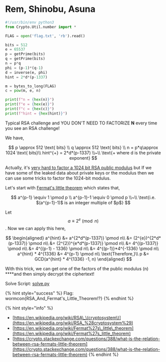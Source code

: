 # Rem, Shinobu, Asuna

```python
#!/usr/bin/env python3
from Crypto.Util.number import *

FLAG = open('flag.txt', 'rb').read()

bits = 512
e = 65537
p = getPrime(bits)
q = getPrime(bits)
n = p*q
phi = (p-1)*(q-1)
d = inverse(e, phi)
hint = 2*d*(p-1337)

m = bytes_to_long(FLAG)
c = pow(m, e, n)

print(f"n = {hex(n)}")
print(f"e = {hex(e)}")
print(f"c = {hex(c)}")
print(f"hint = {hex(hint)}")

```

Typical RSA challenge and YOU DON'T NEED TO FACTORIZE **N** every time you see an RSA challenge!

We have,

$$
p \approx 512 \text{ bits} \\
q \approx 512 \text{ bits} \\
n = p*q\approx 1024 \text{ bits}\\
hint^{+} = 2*d*(p-1337)
\\~\\
\text{+ where d is the private exponent}
$$

Actually, it's [very hard to factor a 1024 bit RSA public modulus](https://en.wikipedia.org/wiki/RSA_Factoring_Challenge) but If we have some of the leaked data about private keys or the modulus then we can use some tricks to factor the 1024-bit modulus.

Let's start with [Fermat's little theorem](https://en.wikipedia.org/wiki/Fermat's_little_theorem) which states that,

$$
a^{p-1} \equiv 1 \pmod p \\
a^{p-1}-1 \equiv 0 \pmod p \\~\\
\text{i.e. $(a^{p-1}-1)$ is an integer  multiple of $p$}
$$

Let $$a \equiv 2^{e} \pmod n$$. Now we can apply this here,

$$
\begin{aligned} 
a^{hint} &= a^{2*d*(p-1337)} \pmod n\\
&= (2^{e})^{2*d*(p-1337)} \pmod n\\
&= (2^{2})^{e*d*(p-1337)} \pmod n\\
&= 4^{(p-1337)} \pmod n\\
&= 4^{(p-1) - 1336} \pmod n\\
&= 4^{(p-1)}*4^{-1336} \pmod n\\
a^{hint} * 4^{1336} &= 4^{p-1} \pmod n\\
\text{Therefore,}\\
p &= GCD(a^{hint} * 4^{1336} -1, n)
\end{aligned}
$$

With this trick, we can get one of the factors of the public modulus \(n\) ****and then simply decrypt the ciphertext!

Solve Script: [solve.py](https://github.com/r3yc0n1c/ctf-challs/blob/main/WORMCON-0x01/rem_shinobu_asuna/solve.py)

{% hint style="success" %}
Flag: wormcon{RSA\_And\_Fermat's\_Little\_Theorem!?}
{% endhint %}

{% hint style="info" %}
* [https://en.wikipedia.org/wiki/RSA\_\(cryptosystem\)](https://en.wikipedia.org/wiki/RSA_%28cryptosystem%29)
* [https://en.wikipedia.org/wiki/Fermat%27s\_little\_theorem](https://en.wikipedia.org/wiki/Fermat%27s_little_theorem)
* [https://crypto.stackexchange.com/questions/388/what-is-the-relation-between-rsa-fermats-little-theorem](https://crypto.stackexchange.com/questions/388/what-is-the-relation-between-rsa-fermats-little-theorem)
{% endhint %}

